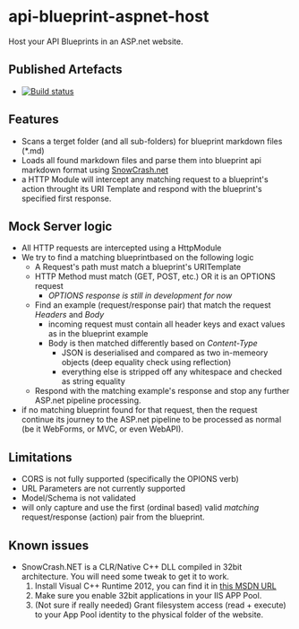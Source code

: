 # api-blueprint-aspnet-host
Host your API Blueprints in an ASP.net website.

## Published Artefacts
+ [![Build status](https://ci.appveyor.com/api/projects/status/t28deeh2xisxqyju?svg=true)](https://ci.appveyor.com/project/BishoyDemian/api-blueprint-aspnet-host)

## Features
+ Scans a terget folder (and all sub-folders) for blueprint markdown files (*.md)
+ Loads all found markdown files and parse them into blueprint api markdown format using [SnowCrash.net](https://github.com/brutski/snowcrash-dot-net-wrapper)
+ a HTTP Module will intercept any matching request to a blueprint's action throught its URI Template and respond with the blueprint's specified first response.

## Mock Server logic

+ All HTTP requests are intercepted using a HttpModule
+ We try to find a matching blueprintbased on the following logic
  + A Request's path must match a blueprint's URITemplate
  + HTTP Method must match (GET, POST, etc.) OR it is an OPTIONS request
    + *OPTIONS response is still in development for now*
  + Find an example (request/response pair) that match the request *Headers* and *Body*
    + incoming request must contain all header keys and exact values as in the blueprint example
    + Body is then matched differently based on *Content-Type*
      + JSON is deserialised and compared as two in-memeory objects (deep equality check using reflection)
      + everything else is stripped off any whitespace and checked as string equality
  + Respond with the matching example's response and stop any further ASP.net pipeline processing.
+ if no matching blueprint found for that request, then the request continue its journey to the ASP.net pipeline to be processed as normal (be it WebForms, or MVC, or even WebAPI).

## Limitations
+ CORS is not fully supported (specifically the OPIONS verb)
+ URL Parameters are not currently supported
+ Model/Schema is not validated
+ will only capture and use the first (ordinal based) valid *matching* request/response (action) pair from the blueprint.

## Known issues
+ SnowCrash.NET is a CLR/Native C++ DLL compiled in 32bit architecture. You will need some tweak to get it to work.
    1. Install Visual C++ Runtime 2012, you can find it in [this MSDN URL](http://www.microsoft.com/en-au/download/details.aspx?id=30679)
    2. Make sure you enable 32bit applications in your IIS APP Pool.
    3. (Not sure if really needed) Grant filesystem access (read + execute) to your App Pool identity to the physical folder of the website.
